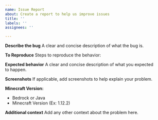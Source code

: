 ```yaml
---
name: Issue Report
about: Create a report to help us improve issues
title: ''
labels: ''
assignees: ''

---
```


**Describe the bug**
A clear and concise description of what the bug is.

**To Reproduce**
Steps to reproduce the behavior:

**Expected behavior**
A clear and concise description of what you expected to happen.

**Screenshots**
If applicable, add screenshots to help explain your problem.

**Minecraft Version:**
 - Bedrock or Java
 - Minecraft Version (Ex: 1.12.2)

**Additional context**
Add any other context about the problem here.

